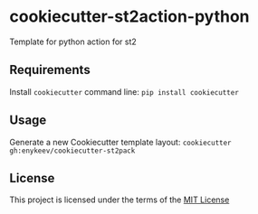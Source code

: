 cookiecutter-st2action-python
=============================

Template for python action for st2

Requirements
------------
Install `cookiecutter` command line: `pip install cookiecutter`    

Usage
-----
Generate a new Cookiecutter template layout: `cookiecutter gh:enykeev/cookiecutter-st2pack`    

License
-------
This project is licensed under the terms of the [MIT License](/LICENSE)
